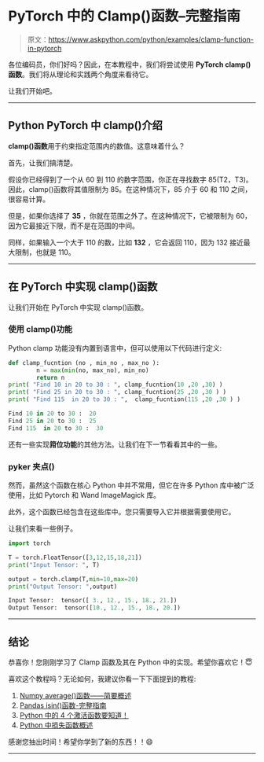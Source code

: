 # PyTorch 中的 Clamp()函数–完整指南

> 原文：<https://www.askpython.com/python/examples/clamp-function-in-pytorch>

各位编码员，你们好吗？因此，在本教程中，我们将尝试使用 **PyTorch clamp()函数**。我们将从理论和实践两个角度来看待它。

让我们开始吧。

* * *

## Python PyTorch 中 clamp()介绍

**clamp()函数**用于约束指定范围内的数值。这意味着什么？

首先，让我们搞清楚。

假设你已经得到了一个从 60 到 110 的数字范围，你正在寻找数字 85(T2，T3)。因此，clamp()函数将其值限制为 85。在这种情况下，85 介于 60 和 110 之间，很容易计算。

但是，如果你选择了 **35** ，你就在范围之外了。在这种情况下，它被限制为 60，因为它最接近下限，而不是在范围的中间。

同样，如果输入一个大于 110 的数，比如 **132** ，它会返回 110，因为 132 接近最大限制，也就是 110。

* * *

## 在 PyTorch 中实现 clamp()函数

让我们开始在 PyTorch 中实现 clamp()函数。

### 使用 clamp()功能

Python clamp 功能没有内置到语言中，但可以使用以下代码进行定义:

```py
def clamp_fucntion (no , min_no , max_no ):
        n = max(min(no, max_no), min_no)
        return n
print( "Find 10 in 20 to 30 : ", clamp_fucntion(10 ,20 ,30) )
print( "Find 25 in 20 to 30 : ", clamp_fucntion(25 ,20 ,30 ) )
print( "Find 115  in 20 to 30 : ",  clamp_fucntion(115 ,20 ,30 ) )

```

```py
Find 10 in 20 to 30 :  20
Find 25 in 20 to 30 :  25
Find 115  in 20 to 30 :  30

```

还有一些实现**箝位功能**的其他方法。让我们在下一节看看其中的一些。

### pyker 夹点()

然而，虽然这个函数在核心 Python 中并不常用，但它在许多 Python 库中被广泛使用，比如 Pytorch 和 Wand ImageMagick 库。

此外，这个函数已经包含在这些库中。您只需要导入它并根据需要使用它。

让我们来看一些例子。

```py
import torch

T = torch.FloatTensor([3,12,15,18,21])
print("Input Tensor: ", T)

output = torch.clamp(T,min=10,max=20)
print("Output Tensor: ",output)

```

```py
Input Tensor:  tensor([ 3., 12., 15., 18., 21.])
Output Tensor:  tensor([10., 12., 15., 18., 20.])

```

* * *

## **结论**

恭喜你！您刚刚学习了 Clamp 函数及其在 Python 中的实现。希望你喜欢它！😇

喜欢这个教程吗？无论如何，我建议你看一下下面提到的教程:

1.  [Numpy average()函数——简要概述](https://www.askpython.com/python-modules/numpy/numpy-average-function)
2.  [Pandas isin()函数-完整指南](https://www.askpython.com/python-modules/pandas/pandas-isin)
3.  [Python 中的 4 个激活函数要知道！](https://www.askpython.com/python/examples/activation-functions-python)
4.  [Python 中损失函数概述](https://www.askpython.com/python/examples/loss-functions)

感谢您抽出时间！希望你学到了新的东西！！😄

* * *